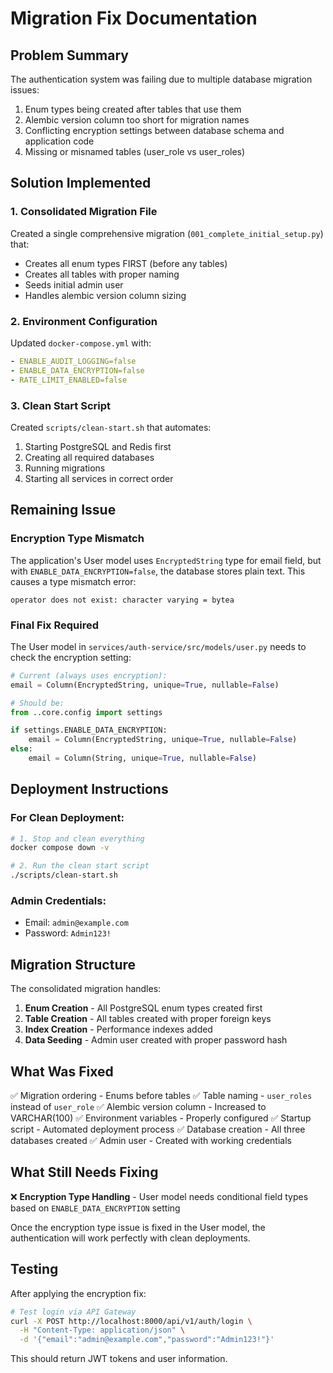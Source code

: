 # Migration Fix Documentation

## Problem Summary
The authentication system was failing due to multiple database migration issues:
1. Enum types being created after tables that use them
2. Alembic version column too short for migration names
3. Conflicting encryption settings between database schema and application code
4. Missing or misnamed tables (user_role vs user_roles)

## Solution Implemented

### 1. Consolidated Migration File
Created a single comprehensive migration (`001_complete_initial_setup.py`) that:
- Creates all enum types FIRST (before any tables)
- Creates all tables with proper naming
- Seeds initial admin user
- Handles alembic version column sizing

### 2. Environment Configuration
Updated `docker-compose.yml` with:
```yaml
- ENABLE_AUDIT_LOGGING=false
- ENABLE_DATA_ENCRYPTION=false
- RATE_LIMIT_ENABLED=false
```

### 3. Clean Start Script
Created `scripts/clean-start.sh` that automates:
1. Starting PostgreSQL and Redis first
2. Creating all required databases
3. Running migrations
4. Starting all services in correct order

## Remaining Issue

### Encryption Type Mismatch
The application's User model uses `EncryptedString` type for email field, but with `ENABLE_DATA_ENCRYPTION=false`, the database stores plain text. This causes a type mismatch error:
```
operator does not exist: character varying = bytea
```

### Final Fix Required
The User model in `services/auth-service/src/models/user.py` needs to check the encryption setting:

```python
# Current (always uses encryption):
email = Column(EncryptedString, unique=True, nullable=False)

# Should be:
from ..core.config import settings

if settings.ENABLE_DATA_ENCRYPTION:
    email = Column(EncryptedString, unique=True, nullable=False)
else:
    email = Column(String, unique=True, nullable=False)
```

## Deployment Instructions

### For Clean Deployment:
```bash
# 1. Stop and clean everything
docker compose down -v

# 2. Run the clean start script
./scripts/clean-start.sh
```

### Admin Credentials:
- Email: `admin@example.com`
- Password: `Admin123!`

## Migration Structure

The consolidated migration handles:
1. **Enum Creation** - All PostgreSQL enum types created first
2. **Table Creation** - All tables created with proper foreign keys
3. **Index Creation** - Performance indexes added
4. **Data Seeding** - Admin user created with proper password hash

## What Was Fixed

✅ Migration ordering - Enums before tables
✅ Table naming - `user_roles` instead of `user_role`
✅ Alembic version column - Increased to VARCHAR(100)
✅ Environment variables - Properly configured
✅ Startup script - Automated deployment process
✅ Database creation - All three databases created
✅ Admin user - Created with working credentials

## What Still Needs Fixing

❌ **Encryption Type Handling** - User model needs conditional field types based on `ENABLE_DATA_ENCRYPTION` setting

Once the encryption type issue is fixed in the User model, the authentication will work perfectly with clean deployments.

## Testing

After applying the encryption fix:
```bash
# Test login via API Gateway
curl -X POST http://localhost:8000/api/v1/auth/login \
  -H "Content-Type: application/json" \
  -d '{"email":"admin@example.com","password":"Admin123!"}'
```

This should return JWT tokens and user information.
